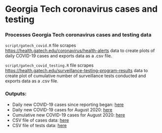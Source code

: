 # Georgia Tech coronavirus cases and testing
### Processes Georgia Tech coronavirus cases and testing data

`script/gatech_covid.R` file scrapes https://health.gatech.edu/coronavirus/health-alerts data to create plots of daily COVID-19 cases and exports data as a .csv file.

`script/gatech_covid_testing.R` file scrapes https://health.gatech.edu/surveillance-testing-program-results data to create plot of cumulative number of surveillance tests conducted and exports data as a .csv file.


### Outputs:
* Daily new COVID-19 cases since reporting began: [here](https://github.com/cjwichman/gatech_covid/blob/master/figures/daily_cases_2020-08-26.png)
* Daily new COVID-19 cases for August 2020: [here](https://github.com/cjwichman/gatech_covid/blob/master/figures/daily_cases_august_2020-08-26.png)
* Cumulative new COVID-19 cases for August 2020: [here](https://github.com/cjwichman/gatech_covid/blob/master/figures/cumulative_tests_2020-08-26.png)
* CSV file of cases data: [here](https://github.com/cjwichman/gatech_covid/blob/master/data/gatech_cases_2020-08-26.csv)
* CSV file of tests data: [here](https://github.com/cjwichman/gatech_covid/blob/master/data/gatech_tests_2020-08-26.csv)
